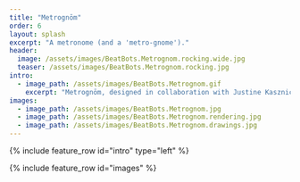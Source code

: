 ```yaml
---
title: "Metrognōm"
order: 6
layout: splash
excerpt: "A metronome (and a 'metro-gnome')."
header:
  image: /assets/images/BeatBots.Metrognom.rocking.wide.jpg
  teaser: /assets/images/BeatBots.Metrognom.rocking.jpg
intro:
  - image_path: /assets/images/BeatBots.Metrognom.gif
    excerpt: "Metrognōm, designed in collaboration with Justine Kasznica, is a metro-gnome and a functional metronome, envisioned as a teaching tool for young musicians who need a little encouragement to practice their instruments. Metrognōm would include an online interactive feature, allowing music students, teachers, and parents to schedule practice times and track performance while making music education fun!"
images:
  - image_path: /assets/images/BeatBots.Metrognom.jpg
  - image_path: /assets/images/BeatBots.Metrognom.rendering.jpg
  - image_path: /assets/images/BeatBots.Metrognom.drawings.jpg
---
```


{% include feature_row id="intro" type="left" %}

{% include feature_row id="images" %}

